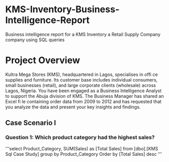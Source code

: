 # KMS-Inventory-Business-Intelligence-Report
Business intelligence report for a KMS Inventory a Retail Supply Company company using SQL queries

# Project Overview
Kultra Mega Stores (KMS), headquartered in Lagos, specialises in offi ce supplies and furniture. Its customer base includes individual consumers, small businesses (retail), and large corporate clients (wholesale) across Lagos, Nigeria.
You have been engaged as a Business Intelligence Analyst to support the Abuja division of KMS. The Business Manager has shared an Excel fi le containing order data from 2009 to 2012 and has requested that you analyze the data and present your key insights and findings.

## Case Scenario I
### Question 1: Which product category had the highest sales?

'''select 
Product_Category, SUM(Sales) as [Total Sales]
from [dbo].[KMS Sql Case Study]
group by Product_Category
Order by [Total Sales] desc '''
